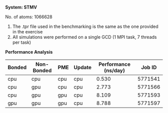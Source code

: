 **System: STMV**

No. of atoms: 1066628

1. The .tpr file used in the benchmarking is the same as the one provided in the exercise
2. All simulations were performed on a single GCD (1 MPI task, 7 threads per task)

**Performance Analysis**

| Bonded | Non-Bonded |   PME   |   Update  |  Performance (ns/day) | Job ID  |
| -------|------------|---------|-----------|-----------------------|---------|
|  cpu   |    cpu     |   cpu   |    cpu    |     0.530             | 5771541 |
|  cpu   |    gpu     |   cpu   |    cpu    |     2.773             | 5771566 |
|  cpu   |    gpu     |   gpu   |    cpu    |     8.109             | 5771593 |
|  gpu   |    gpu     |   gpu   |    cpu    |     8.788             | 5771597 |
